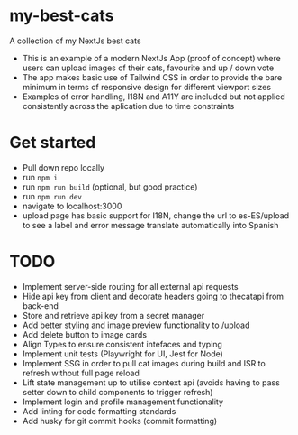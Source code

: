 # my-best-cats
 A collection of my NextJs best cats

 - This is an example of a modern NextJs App (proof of concept) where users can upload images of their cats, favourite and up / down vote
 - The app makes basic use of Tailwind CSS in order to provide the bare minimum in terms of responsive design for different viewport sizes
 - Examples of error handling, I18N and A11Y are included but not applied consistently across the aplication due to time constraints

# Get started

- Pull down repo locally
- run `npm i`
- run `npm run build` (optional, but good practice)
- run `npm run dev`
- navigate to localhost:3000
- upload page has basic support for I18N, change the url to es-ES/upload to see a label and error message translate automatically into Spanish

# TODO

- Implement server-side routing for all external api requests
- Hide api key from client and decorate headers going to thecatapi from back-end
- Store and retrieve api key from a secret manager
- Add better styling and image preview functionality to /upload
- Add delete button to image cards
- Align Types to ensure consistent intefaces and typing
- Implement unit tests (Playwright for UI, Jest for Node)
- Implement SSG in order to pull cat images during build and ISR to refresh without full page reload
- Lift state management up to utilise context api (avoids having to pass setter down to child components to trigger refresh)
- Implement login and profile management functionality
- Add linting for code formatting standards
- Add husky for git commit hooks (commit formatting)